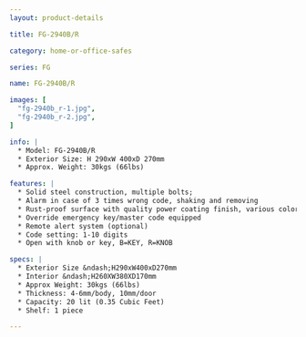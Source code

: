 ```yaml
---
layout: product-details

title: FG-2940B/R

category: home-or-office-safes

series: FG

name: FG-2940B/R

images: [
  "fg-2940b_r-1.jpg",
  "fg-2940b_r-2.jpg",
]

info: |
  * Model: FG-2940B/R
  * Exterior Size: H 290xW 400xD 270mm
  * Approx. Weight: 30kgs (66lbs)

features: |
  * Solid steel construction, multiple bolts;
  * Alarm in case of 3 times wrong code, shaking and removing
  * Rust-proof surface with quality power coating finish, various colors available
  * Override emergency key/master code equipped
  * Remote alert system (optional)
  * Code setting: 1-10 digits
  * Open with knob or key, B=KEY, R=KNOB

specs: |
  * Exterior Size &ndash;H290xW400xD270mm
  * Interior &ndash;H260XW380XD170mm
  * Approx Weight: 30kgs (66lbs)
  * Thickness: 4-6mm/body, 10mm/door
  * Capacity: 20 lit (0.35 Cubic Feet)
  * Shelf: 1 piece

---
```




